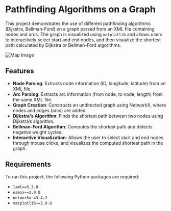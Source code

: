 # Pathfinding Algorithms on a Graph

This project demonstrates the use of different pathfinding algorithms (Dijkstra, Bellman-Ford) on a graph parsed from an XML file containing nodes and arcs. The graph is visualized using `matplotlib` and allows users to interactively select start and end nodes, and then visualize the shortest path calculated by Dijkstra or Bellman-Ford algorithms.

![Map Image](images/graph.png)

## Features

- **Node Parsing**: Extracts node information (ID, longitude, latitude) from an XML file.
- **Arc Parsing**: Extracts arc information (from node, to node, length) from the same XML file.
- **Graph Creation**: Constructs an undirected graph using NetworkX, where nodes and edges (arcs) are added.
- **Dijkstra's Algorithm**: Finds the shortest path between two nodes using Dijkstra’s algorithm.
- **Bellman-Ford Algorithm**: Computes the shortest path and detects negative weight cycles.
- **Interactive Visualization**: Allows the user to select start and end nodes through mouse clicks, and visualizes the computed shortest path in the graph.

## Requirements

To run this project, the following Python packages are required:

- `lxml==5.3.0`
- `osmnx~=2.0.0`
- `networkx~=3.4.2`
- `matplotlib~=3.9.0`
